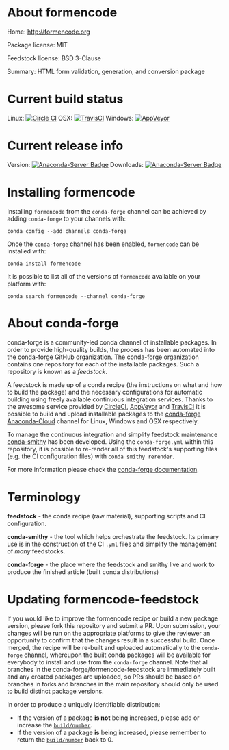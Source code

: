 About formencode
================

Home: http://formencode.org

Package license: MIT

Feedstock license: BSD 3-Clause

Summary: HTML form validation, generation, and conversion package



Current build status
====================

Linux: [![Circle CI](https://circleci.com/gh/conda-forge/formencode-feedstock.svg?style=shield)](https://circleci.com/gh/conda-forge/formencode-feedstock)
OSX: [![TravisCI](https://travis-ci.org/conda-forge/formencode-feedstock.svg?branch=master)](https://travis-ci.org/conda-forge/formencode-feedstock)
Windows: [![AppVeyor](https://ci.appveyor.com/api/projects/status/github/conda-forge/formencode-feedstock?svg=True)](https://ci.appveyor.com/project/conda-forge/formencode-feedstock/branch/master)

Current release info
====================
Version: [![Anaconda-Server Badge](https://anaconda.org/conda-forge/formencode/badges/version.svg)](https://anaconda.org/conda-forge/formencode)
Downloads: [![Anaconda-Server Badge](https://anaconda.org/conda-forge/formencode/badges/downloads.svg)](https://anaconda.org/conda-forge/formencode)

Installing formencode
=====================

Installing `formencode` from the `conda-forge` channel can be achieved by adding `conda-forge` to your channels with:

```
conda config --add channels conda-forge
```

Once the `conda-forge` channel has been enabled, `formencode` can be installed with:

```
conda install formencode
```

It is possible to list all of the versions of `formencode` available on your platform with:

```
conda search formencode --channel conda-forge
```


About conda-forge
=================

conda-forge is a community-led conda channel of installable packages.
In order to provide high-quality builds, the process has been automated into the
conda-forge GitHub organization. The conda-forge organization contains one repository
for each of the installable packages. Such a repository is known as a *feedstock*.

A feedstock is made up of a conda recipe (the instructions on what and how to build
the package) and the necessary configurations for automatic building using freely
available continuous integration services. Thanks to the awesome service provided by
[CircleCI](https://circleci.com/), [AppVeyor](http://www.appveyor.com/)
and [TravisCI](https://travis-ci.org/) it is possible to build and upload installable
packages to the [conda-forge](https://anaconda.org/conda-forge)
[Anaconda-Cloud](http://docs.anaconda.org/) channel for Linux, Windows and OSX respectively.

To manage the continuous integration and simplify feedstock maintenance
[conda-smithy](http://github.com/conda-forge/conda-smithy) has been developed.
Using the ``conda-forge.yml`` within this repository, it is possible to re-render all of
this feedstock's supporting files (e.g. the CI configuration files) with ``conda smithy rerender``.

For more information please check the [conda-forge documentation](https://conda-forge.org/docs/).

Terminology
===========

**feedstock** - the conda recipe (raw material), supporting scripts and CI configuration.

**conda-smithy** - the tool which helps orchestrate the feedstock.
                   Its primary use is in the construction of the CI ``.yml`` files
                   and simplify the management of *many* feedstocks.

**conda-forge** - the place where the feedstock and smithy live and work to
                  produce the finished article (built conda distributions)


Updating formencode-feedstock
=============================

If you would like to improve the formencode recipe or build a new
package version, please fork this repository and submit a PR. Upon submission,
your changes will be run on the appropriate platforms to give the reviewer an
opportunity to confirm that the changes result in a successful build. Once
merged, the recipe will be re-built and uploaded automatically to the
`conda-forge` channel, whereupon the built conda packages will be available for
everybody to install and use from the `conda-forge` channel.
Note that all branches in the conda-forge/formencode-feedstock are
immediately built and any created packages are uploaded, so PRs should be based
on branches in forks and branches in the main repository should only be used to
build distinct package versions.

In order to produce a uniquely identifiable distribution:
 * If the version of a package **is not** being increased, please add or increase
   the [``build/number``](http://conda.pydata.org/docs/building/meta-yaml.html#build-number-and-string).
 * If the version of a package **is** being increased, please remember to return
   the [``build/number``](http://conda.pydata.org/docs/building/meta-yaml.html#build-number-and-string)
   back to 0.